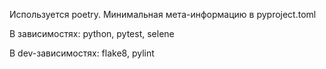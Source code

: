 Используется poetry. Минимальная мета-информацию в pyproject.toml

В зависимостях: python, pytest, selene

В dev-зависимостях: flake8, pylint
